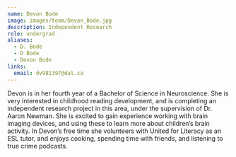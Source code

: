 ```yaml
---
name: Devon Bode
image: images/team/Devon_Bode.jpg
description: Independent Research 
role: undergrad
aliases:
  - D. Bode
  - D Bode
  - Devon Bode
links:
  email: dv981397@dal.ca
---
```


Devon is in her fourth year of a Bachelor of Science in Neuroscience. She is very interested in childhood reading development, and is completing an independent research project in this area, under the supervision of Dr. Aaron Newman. She is excited to gain experience working with brain imaging devices, and using these to learn more about children’s brain activity. In Devon’s free time she volunteers with United for Literacy as an ESL tutor, and enjoys cooking, spending time with friends, and listening to true crime podcasts. 